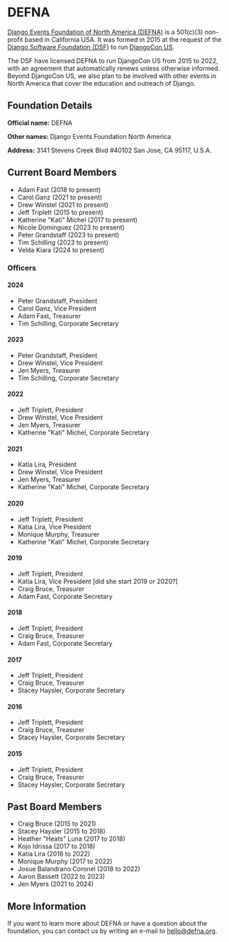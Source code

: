# DEFNA

[Django Events Foundation of North America (DEFNA)][DEFNA] is a 501(c)(3) non-profit based in California USA. It was formed in 2015 at the request of the [Django Software Foundation (DSF)][DSF] to run [DjangoCon US][]. 

The DSF have licensed DEFNA to run DjangoCon US from 2015 to 2022, with an agreement that automatically renews unless otherwise informed. Beyond DjangoCon US, we also plan to be involved with other events in North America that cover the education and outreach of Django.

## Foundation Details

**Official name:** DEFNA

**Other names:** Django Events Foundation North America

**Address:** 3141 Stevens Creek Blvd #40102 San Jose, CA 95117, U.S.A.

## Current Board Members

- Adam Fast (2018 to present)
- Carol Ganz (2021 to present)
- Drew Winstel (2021 to present)
- Jeff Triplett (2015 to present)
- Katherine "Kati" Michel (2017 to present)
- Nicole Dominguez (2023 to present)
- Peter Grandstaff (2023 to present)
- Tim Schilling (2023 to present)
- Velda Kiara (2024 to present)

### Officers

#### 2024
- Peter Grandstaff, President
- Carol Ganz, Vice President
- Adam Fast, Treasurer
- Tim Schilling, Corporate Secretary

#### 2023
- Peter Grandstaff, President
- Drew Winstel, Vice President
- Jen Myers, Treasurer
- Tim Schilling, Corporate Secretary

#### 2022
- Jeff Triplett, President
- Drew Winstel, Vice President
- Jen Myers, Treasurer
- Katherine "Kati" Michel, Corporate Secretary

#### 2021
- Katia Lira, President
- Drew Winstel, Vice President
- Jen Myers, Treasurer
- Katherine "Kati" Michel, Corporate Secretary

#### 2020
- Jeff Triplett, President
- Katia Lira, Vice President
- Monique Murphy, Treasurer
- Katherine "Kati" Michel, Corporate Secretary

#### 2019
- Jeff Triplett, President
- Katia Lira, Vice President [did she start 2019 or 2020?]
- Craig Bruce, Treasurer
- Adam Fast, Corporate Secretary

#### 2018
- Jeff Triplett, President
- Craig Bruce, Treasurer
- Adam Fast, Corporate Secretary

#### 2017
- Jeff Triplett, President
- Craig Bruce, Treasurer
- Stacey Haysler, Corporate Secretary

#### 2016
- Jeff Triplett, President
- Craig Bruce, Treasurer
- Stacey Haysler, Corporate Secretary

#### 2015
- Jeff Triplett, President
- Craig Bruce, Treasurer
- Stacey Haysler, Corporate Secretary


## Past Board Members

- Craig Bruce (2015 to 2021)
- Stacey Haysler (2015 to 2018)
- Heather "Heats" Luna (2017 to 2018)
- Kojo Idrissa (2017 to 2018)
- Katia Lira (2018 to 2022)
- Monique Murphy (2017 to 2022)
- Josue Balandrano Coronel (2018 to 2022)
- Aaron Bassett (2022 to 2023)
- Jen Myers (2021 to 2024)

## More Information

If you want to learn more about DEFNA or have a question about the foundation, you can contact us by writing an e-mail to hello@defna.org.

[DEFNA]: https://www.defna.org/
[DjangoCon US]: https://djangocon.us/
[DSF]: https://www.djangoproject.com/
